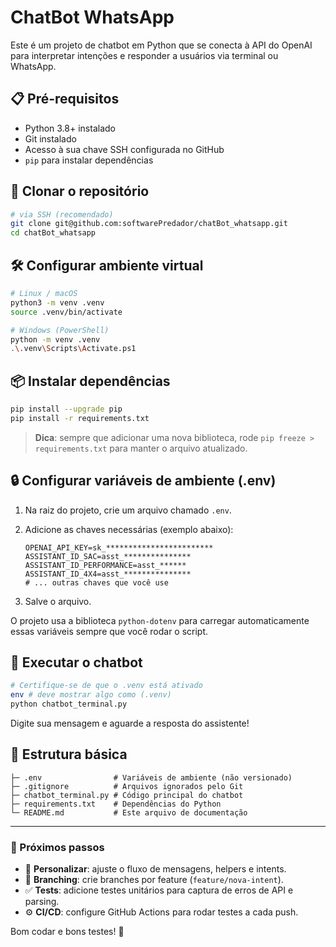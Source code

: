 # ChatBot WhatsApp

Este é um projeto de chatbot em Python que se conecta à API do OpenAI para interpretar intenções e responder a usuários via terminal ou WhatsApp.

## 📋 Pré-requisitos

* Python 3.8+ instalado
* Git instalado
* Acesso à sua chave SSH configurada no GitHub
* `pip` para instalar dependências

## 📝 Clonar o repositório

```bash
# via SSH (recomendado)
git clone git@github.com:softwarePredador/chatBot_whatsapp.git
cd chatBot_whatsapp
```

## 🛠️ Configurar ambiente virtual

```bash
# Linux / macOS
python3 -m venv .venv
source .venv/bin/activate

# Windows (PowerShell)
python -m venv .venv
.\.venv\Scripts\Activate.ps1
```

## 📦 Instalar dependências

```bash
pip install --upgrade pip
pip install -r requirements.txt
```

> **Dica**: sempre que adicionar uma nova biblioteca, rode `pip freeze > requirements.txt` para manter o arquivo atualizado.

## 🔒 Configurar variáveis de ambiente (.env)

1. Na raiz do projeto, crie um arquivo chamado `.env`.
2. Adicione as chaves necessárias (exemplo abaixo):

   ```dotenv
   OPENAI_API_KEY=sk_************************
   ASSISTANT_ID_SAC=asst_***************
   ASSISTANT_ID_PERFORMANCE=asst_******
   ASSISTANT_ID_4X4=asst_***************
   # ... outras chaves que você use
   ```
3. Salve o arquivo.

O projeto usa a biblioteca `python-dotenv` para carregar automaticamente essas variáveis sempre que você rodar o script.

## 🚀 Executar o chatbot

```bash
# Certifique-se de que o .venv está ativado
env # deve mostrar algo como (.venv)
python chatbot_terminal.py
```

Digite sua mensagem e aguarde a resposta do assistente!

## 📝 Estrutura básica

```
├─ .env                # Variáveis de ambiente (não versionado)
├─ .gitignore          # Arquivos ignorados pelo Git
├─ chatbot_terminal.py # Código principal do chatbot
├─ requirements.txt    # Dependências do Python
└─ README.md           # Este arquivo de documentação
```

---

### 🎯 Próximos passos

* 🎨 **Personalizar**: ajuste o fluxo de mensagens, helpers e intents.
* 🔀 **Branching**: crie branches por feature (`feature/nova-intent`).
* ✅ **Tests**: adicione testes unitários para captura de erros de API e parsing.
* ⚙️ **CI/CD**: configure GitHub Actions para rodar testes a cada push.

Bom codar e bons testes! 🚀
